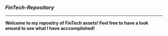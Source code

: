 
### *FinTech-Repository*
---
**Welcome to my repositry of FinTech assets! Feel free to have a look around to see what I have acccomplished!**
